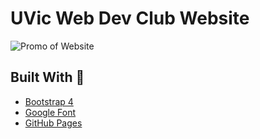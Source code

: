 # UVic Web Dev Club Website

![Promo of Website][promo]

[promo]: ./images/promo.png "Website Design"

## Built With :aerial_tramway:

* [Bootstrap 4](https://getbootstrap.com/)
* [Google Font](https://fonts.google.com/)
* [GitHub Pages](https://pages.github.com/)
